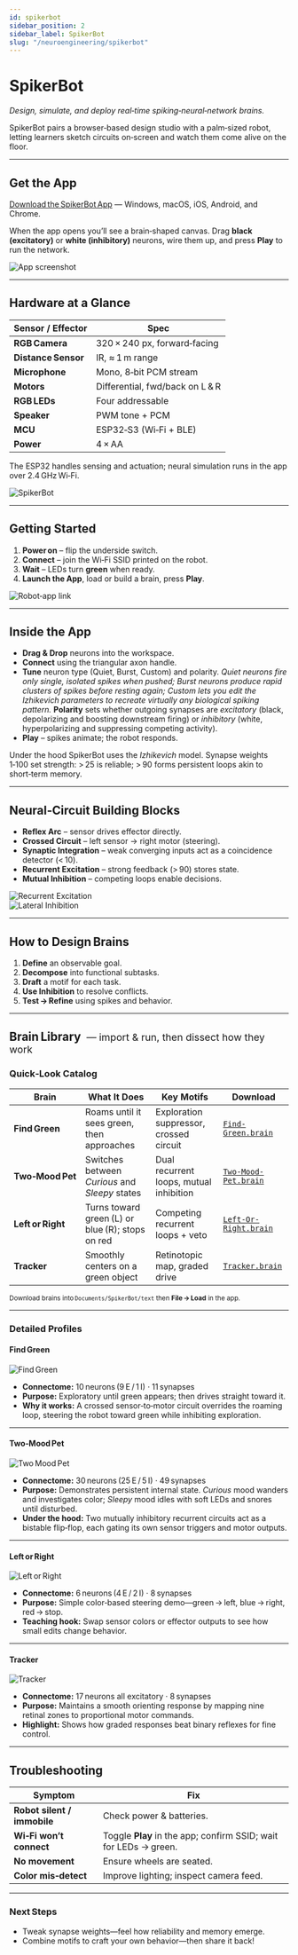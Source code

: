 ```yaml
---
id: spikerbot
sidebar_position: 2
sidebar_label: SpikerBot
slug: "/neuroengineering/spikerbot"
---
```


# SpikerBot

*Design, simulate, and deploy real‑time spiking‑neural‑network brains.*

SpikerBot pairs a browser‑based design studio with a palm‑sized robot, letting learners sketch circuits on‑screen and watch them come alive on the floor.

---

## Get the App

[Download the SpikerBot App](https://robot.backyardbrains.com) — Windows, macOS, iOS, Android, and Chrome.

When the app opens you’ll see a brain‑shaped canvas. Drag **black (excitatory)** or **white (inhibitory)** neurons, wire them up, and press **Play** to run the network.

![App screenshot](./img/screenshot1.png)

---

## Hardware at a Glance

| Sensor / Effector | Spec |
|-------------------|------|
| **RGB Camera**    | 320 × 240 px, forward‑facing |
| **Distance Sensor** | IR, ≈ 1 m range |
| **Microphone**    | Mono, 8‑bit PCM stream |
| **Motors**        | Differential, fwd/back on L & R |
| **RGB LEDs**      | Four addressable |
| **Speaker**       | PWM tone + PCM |
| **MCU**           | ESP32‑S3 (Wi‑Fi + BLE) |
| **Power**         | 4 × AA |

The ESP32 handles sensing and actuation; neural simulation runs in the app over 2.4 GHz Wi‑Fi.

![SpikerBot](./img/robot.png)

---

## Getting Started

1. **Power on** – flip the underside switch.  
2. **Connect** – join the Wi‑Fi SSID printed on the robot.  
3. **Wait** – LEDs turn **green** when ready.  
4. **Launch the App**, load or build a brain, press **Play**.

![Robot‑app link](./img/wifi.png)

---

## Inside the App

* **Drag & Drop** neurons into the workspace.  
* **Connect** using the triangular axon handle.  
* **Tune** neuron type (Quiet, Burst, Custom) and polarity. *Quiet neurons fire only single, isolated spikes when pushed; Burst neurons produce rapid clusters of spikes before resting again; Custom lets you edit the Izhikevich parameters to recreate virtually any biological spiking pattern.* **Polarity** sets whether outgoing synapses are *excitatory* (black, depolarizing and boosting downstream firing) or *inhibitory* (white, hyperpolarizing and suppressing competing activity).  
* **Play** – spikes animate; the robot responds.

Under the hood SpikerBot uses the *Izhikevich* model. Synapse weights 1‑100 set strength: > 25 is reliable; > 90 forms persistent loops akin to short‑term memory.

---

## Neural‑Circuit Building Blocks

* **Reflex Arc** – sensor drives effector directly.  
* **Crossed Circuit** – left sensor → right motor (steering).  
* **Synaptic Integration** – weak converging inputs act as a coincidence detector (< 10).  
* **Recurrent Excitation** – strong feedback (> 90) stores state.  
* **Mutual Inhibition** – competing loops enable decisions.

![Recurrent Excitation](./img/circuit1.png)  
![Lateral Inhibition](./img/circuit2.png)

---

## How to Design Brains

1. **Define** an observable goal.  
2. **Decompose** into functional subtasks.  
3. **Draft** a motif for each task.  
4. **Use Inhibition** to resolve conflicts.  
5. **Test → Refine** using spikes and behavior.

---

## Brain Library  <span style="font-weight:400;font-size:0.85em;">— import & run, then dissect how they work</span>

### Quick‑Look Catalog

| Brain | What It Does | Key Motifs | Download |
|-------|--------------|------------|----------|
| **Find Green** | Roams until it sees green, then approaches | Exploration suppressor, crossed circuit | [`Find-Green.brain`](./static/brains/Find-Green@@@@@@1745279789457094.brain) |
| **Two‑Mood Pet** | Switches between *Curious* and *Sleepy* states | Dual recurrent loops, mutual inhibition | [`Two-Mood-Pet.brain`](./static/brains/Two-Mood-Pet@@@@@@1746977028089230.brain) |
| **Left or Right** | Turns toward green (L) or blue (R); stops on red | Competing recurrent loops + veto | [`Left-Or-Right.brain`](./static/brains/Left-Or-Right@@@@@@1746975758682269.brain) |
| **Tracker** | Smoothly centers on a green object | Retinotopic map, graded drive | [`Tracker.brain`](./static/brains/Tracker@@@@@@1746208384489279.brain) |

<small>Download brains into `Documents/SpikerBot/text` then **File → Load** in the app.</small>

---

### Detailed Profiles

#### Find Green
![Find Green](./img/brain-find_green.png)

* **Connectome:** 10 neurons (9 E / 1 I) · 11 synapses  
* **Purpose:** Exploratory until green appears; then drives straight toward it.  
* **Why it works:** A crossed sensor‑to‑motor circuit overrides the roaming loop, steering the robot toward green while inhibiting exploration.

---

#### Two‑Mood Pet
![Two Mood Pet](./img/brain-two-mood-pet.png)

* **Connectome:** 30 neurons (25 E / 5 I) · 49 synapses  
* **Purpose:** Demonstrates persistent internal state. *Curious* mood wanders and investigates color; *Sleepy* mood idles with soft LEDs and snores until disturbed.  
* **Under the hood:** Two mutually inhibitory recurrent circuits act as a bistable flip‑flop, each gating its own sensor triggers and motor outputs.

---

#### Left or Right
![Left or Right](./img/brain-left_or_right.png)

* **Connectome:** 6 neurons (4 E / 2 I) · 8 synapses  
* **Purpose:** Simple color‑based steering demo—green → left, blue → right, red → stop.  
* **Teaching hook:** Swap sensor colors or effector outputs to see how small edits change behavior.

---

#### Tracker
![Tracker](./img/brain-tracker.png)

* **Connectome:** 17 neurons all excitatory · 8 synapses  
* **Purpose:** Maintains a smooth orienting response by mapping nine retinal zones to proportional motor commands.  
* **Highlight:** Shows how graded responses beat binary reflexes for fine control.

---

## Troubleshooting

| Symptom | Fix |
|---------|-----|
| **Robot silent / immobile** | Check power & batteries. |
| **Wi‑Fi won’t connect** | Toggle **Play** in the app; confirm SSID; wait for LEDs → green. |
| **No movement** | Ensure wheels are seated. |
| **Color mis‑detect** | Improve lighting; inspect camera feed. |

---

### Next Steps

* Tweak synapse weights—feel how reliability and memory emerge.  
* Combine motifs to craft your own behavior—then share it back!
